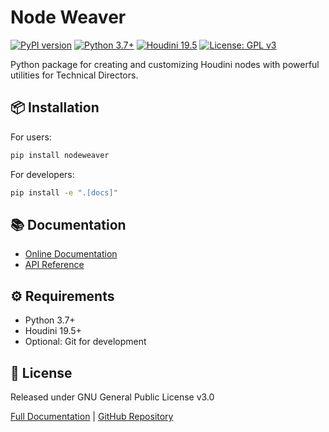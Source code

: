 # Node Weaver

[![PyPI version](https://badge.fury.io/py/nodeweaver.svg)](https://badge.fury.io/py/nodeweaver)
[![Python 3.7+](https://img.shields.io/badge/python-3.7+-blue.svg)](https://www.python.org/downloads/)
[![Houdini 19.5](https://img.shields.io/badge/Houdini-19.5%2B-orange)](https://www.sidefx.com/download/)
[![License: GPL v3](https://img.shields.io/badge/License-GPLv3-blue.svg)](https://www.gnu.org/licenses/gpl-3.0)

Python package for creating and customizing Houdini nodes with powerful utilities for Technical Directors.

## 📦 Installation

For users:
```bash
pip install nodeweaver
```
For developers:
```bash
pip install -e ".[docs]"
```

## 📚 Documentation

- [Online Documentation](https://ejaworenko.github.io/Node-Weaver/)
- [API Reference](https://ejaworenko.github.io/Node-Weaver/reference/)

## ⚙️ Requirements

- Python 3.7+
- Houdini 19.5+
- Optional: Git for development

## 📄 License

Released under GNU General Public License v3.0

[Full Documentation](https://ejaworenko.github.io/Node-Weaver/)  |  [GitHub Repository](https://github.com/EJaworenko/Node-Weaver)
